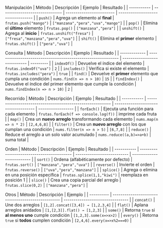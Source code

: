 Manipulación
| Método      | Descripción                     | Ejemplo                   | Resultado                          |
| ----------- | ------------------------------- | ------------------------- | ---------------------------------- |
| `push()`    | Agrega un elemento al **final** | `frutas.push("mango")`    | `["manzana","pera","uva","mango"]` |
| `pop()`     | Elimina el **último** elemento  | `frutas.pop()`            | `["manzana","pera"]`               |
| `unshift()` | Agrega al **inicio**            | `frutas.unshift("fresa")` | `["fresa","manzana","pera","uva"]` |
| `shift()`   | Elimina el **primer** elemento  | `frutas.shift()`          | `["pera","uva"]`                   |

Consulta
| Método        | Descripción                                                    | Ejemplo                       | Resultado |
| ------------- | -------------------------------------------------------------- | ----------------------------- | --------- |
| `indexOf()`   | Devuelve el índice del elemento                                | `frutas.indexOf("uva")`       | `2`       |
| `includes()`  | Verifica si existe el elemento                                 | `frutas.includes("pera")`     | `true`    |
| `find()`      | Devuelve el **primer** elemento que cumpla una condición       | `nums.find(n => n > 10)`      | `15`      |
| `findIndex()` | Devuelve el índice del primer elemento que cumple la condición | `nums.findIndex(n => n > 10)` | `2`       |

Recorrido
| Método      | Descripción                                                 | Ejemplo                               | Resultado          |
| ----------- | ----------------------------------------------------------- | ------------------------------------- | ------------------ |
| `forEach()` | Ejecuta una función para cada elemento                      | `frutas.forEach(f => console.log(f))` | imprime cada fruta |
| `map()`     | Crea un **nuevo arreglo** transformando cada elemento       | `nums.map(n => n * 2)`                | `[2,4,6,8]`        |
| `filter()`  | Crea un **nuevo arreglo** con los que cumplan una condición | `nums.filter(n => n > 5)`             | `[6,7,8]`          |
| `reduce()`  | Reduce el arreglo a un solo valor acumulado                 | `nums.reduce((a,b)=>a+b)`             | suma total         |

Orden 
| Método      | Descripción                                 | Ejemplo                     | Resultado                  |
| ----------- | ------------------------------------------- | --------------------------- | -------------------------- |
| `sort()`    | Ordena (alfabéticamente por defecto)        | `frutas.sort()`             | `["manzana","pera","uva"]` |
| `reverse()` | Invierte el orden                           | `frutas.reverse()`          | `["uva","pera","manzana"]` |
| `splice()`  | Agrega o elimina en una posición específica | `frutas.splice(1,1,"kiwi")` | reemplaza en posición 1    |
| `slice()`   | Crea una copia parcial del arreglo          | `frutas.slice(0,2)`         | `["manzana","pera"]`       |


Otros
| Método     | Descripción                                         | Ejemplo                           |
| ---------- | --------------------------------------------------- | --------------------------------- |
| `concat()` | Une dos arreglos                                    | `[1,2].concat([3,4]) → [1,2,3,4]` |
| `flat()`   | Aplana arreglos anidados                            | `[1,[2,3]].flat() → [1,2,3]`      |
| `some()`   | Retorna `true` si **al menos uno** cumple condición | `[1,2,3].some(x=>x>2)`            |
| `every()`  | Retorna `true` si **todos** cumplen condición       | `[2,4,6].every(x=>x%2===0)`       |
